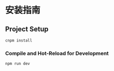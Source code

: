 # 安装指南

## Project Setup

```sh
cnpm install
```

### Compile and Hot-Reload for Development

```sh
npm run dev
```
